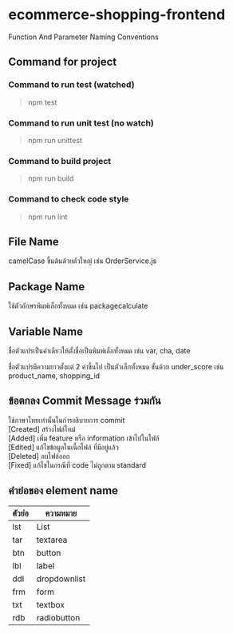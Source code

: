 # ecommerce-shopping-frontend
Function And Parameter Naming Conventions

## Command for project
### Command to run test (watched)
>npm test
### Command to run unit test (no watch)
>npm run unittest
### Command to build project
>npm run build
### Command to check code style
>npm run lint

## File Name
camelCase ขึ้นต้นด้วยตัวใหญ่ เช่น
OrderService.js

## Package Name
ใช้ตัวอักษรพิมพ์เล็กทั้งหมด เช่น
packagecalculate

## Variable Name
ชื่อตัวแปรเป็นคำเดียวให้ตั้งชื่อเป็นพิมพ์เล็กทั้งหมด เช่น
var, cha, date

ชื่อตัวแปรมีความยาวตั้งแต่ 2 คำขึ้นไป เป็นตัวเล็กทั้งหมด ขั้นด้วย under_score เช่น
product_name, shopping_id

## ข้อตกลง Commit Message ร่วมกัน
ใช้ภาษาไทยเท่านั้นในก่ารอธิบายการ commit</br>
[Created] สร้างไฟล์ใหม่</br>
[Added] เพิ่ม feature หรือ information เข้าไปในไฟล์</br>
[Edited] แก้ไขข้อมูลในเนื้อไฟล์ ที่มีอยู่แล้ว</br>
[Deleted] ลบไฟล์ออก</br>
[Fixed] แก้ไขในกรณีที่ code ไม่ถูกตาม standard</br>

## คำย่อของ element name
| ตัวย่อ        | ความหมาย         |
| --- | ---  |
|lst          |  List            |
|tar          |  textarea        |
|btn          |  button          |
|lbl          |  label           |
|ddl          |   dropdownlist   |
|frm          |  form            |
|txt          |  textbox         |
|rdb          |  radiobutton     |
